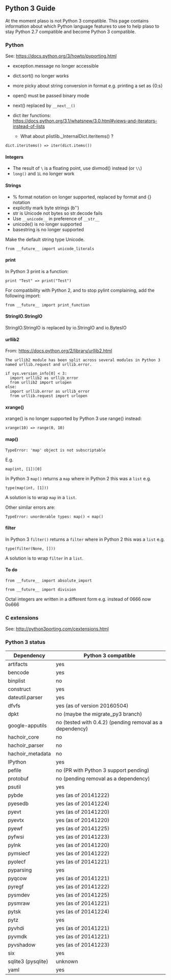 ## Python 3 Guide
At the moment plaso is not Python 3 compatible. This page contains information about which Python language features to use to help plaso to stay Python 2.7 compatible and become Python 3 compatible.

### Python
See: https://docs.python.org/3/howto/pyporting.html

* exception.message no longer accessible
* dict.sort() no longer works
* more picky about string conversion in format e.g. printing a set as {0:s}
* open() must be passed binary mode
* next() replaced by `__next__()`

* dict iter functions: https://docs.python.org/3.1/whatsnew/3.0.html#views-and-iterators-instead-of-lists
  * What about plistlib._InternalDict.iteritems() ?

```
dict.iteritems() => iter(dict.items())
```

#### Integers

* The result of `\` is a floating point, use divmod() instead (or `\\`)
* `long()` and `1L` no longer work

#### Strings

* % format notation on longer supported, replaced by format and {} notation
* explicitly mark byte strings (b'')
* str is Unicode not bytes so str.decode fails
* Use `__unicode__` in preference of `__str__`
* unicode() is no longer supported
* basestring is no longer supported

Make the default string type Unicode.
```
from __future__ import unicode_literals
```

#### print
In Python 3 print is a function:
```
print "Test" => print("Test")
```

For compatibility with Python 2, and to stop pylint complaining, add the following import:
```
from __future__ import print_function
```

#### StringIO.StringIO
StringIO.StringIO is replaced by io.StringIO and io.BytesIO

#### urllib2
From: https://docs.python.org/2/library/urllib2.html
```
The urllib2 module has been split across several modules in Python 3 named urllib.request and urllib.error.
```

```
if sys.version_info[0] < 3:
  import urllib2 as urllib_error
  from urllib2 import urlopen
else:
  import urllib.error as urllib_error
  from urllib.request import urlopen
```

#### xrange()
xrange() is no longer supported by Python 3 use range() instead:
```
xrange(10) => range(0, 10)
```

#### map()
```
TypeError: 'map' object is not subscriptable
```

E.g.
```
map(int, [1])[0]
```

In Python 3 `map()` returns a `map` where in Python 2 this was a `list` e.g.
```
type(map(int, [1]))
```

A solution is to wrap `map` in a `list`.

Other similar errors are:
```
TypeError: unorderable types: map() < map()
```

#### filter
In Python 3 `filter()` returns a `filter` where in Python 2 this was a `list` e.g.
```
type(filter(None, []))
```

A solution is to wrap `filter` in a `list`.

#### To do
```
from __future__ import absolute_import
```

```
from __future__ import division
```

Octal integers are written in a different form e.g. instead of 0666 now 0o666

### C extensions
See: http://python3porting.com/cextensions.html

### Python 3 status
Dependency | Python 3 compatible
--- | ---
artifacts | yes
bencode | yes
binplist | no
construct | yes
dateutil.parser | yes
dfvfs | yes (as of version 20160504)
dpkt | no (maybe the migrate_py3 branch)
google-apputils | no (tested with 0.4.2) (pending removal as a dependency)
hachoir_core | no
hachoir_parser | no
hachoir_metadata | no
IPython | yes
pefile | no (PR with Python 3 support pending)
protobuf | no (pending removal as a dependency)
psutil | yes
pybde | yes (as of 20141222)
pyesedb | yes (as of 20141224)
pyevt | yes (as of 20141220)
pyevtx | yes (as of 20141220)
pyewf | yes (as of 20141225)
pyfwsi | yes (as of 20141223)
pylnk | yes (as of 20141220)
pymsiecf | yes (as of 20141222)
pyolecf | yes (as of 20141221)
pyparsing | yes
pyqcow | yes (as of 20141221)
pyregf | yes (as of 20141222)
pysmdev | yes (as of 20141225)
pysmraw | yes (as of 20141221)
pytsk | yes (as of 20141224)
pytz | yes
pyvhdi | yes (as of 20141221)
pyvmdk | yes (as of 20141221)
pyvshadow | yes (as of 20141223)
six | yes
sqlite3 (pysqlite) | unknown
yaml | yes